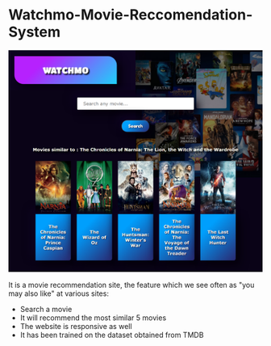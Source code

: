 # Watchmo-Movie-Reccomendation-System

<img src="https://github.com/TanishaYadav/Watchmo-Movie-Reccomendation-System/blob/main/Screenshots/recommendations.png">


It is a movie recommendation site, the feature which we see often as "you may also like" at various sites:
- Search a movie
- It will recommend the most similar 5 movies
- The website is responsive as well
- It has been trained on the dataset obtained from TMDB
